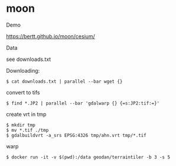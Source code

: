 # moon

Demo

https://bertt.github.io/moon/cesium/

Data

see downloads.txt

Downloading:

```
$ cat downloads.txt | parallel --bar wget {}
```

convert to tifs

```
$ find *.JP2 | parallel --bar 'gdalwarp {} {=s:JP2:tif:=}'
```

create vrt in tmp
```
$ mkdir tmp
$ mv *.tif ./tmp
$ gdalbuildvrt -a_srs EPSG:4326 tmp/ahn.vrt tmp/*.tif
```

warp

```
$ docker run -it -v $(pwd):/data geodan/terraintiler -b 3 -s 5
```
